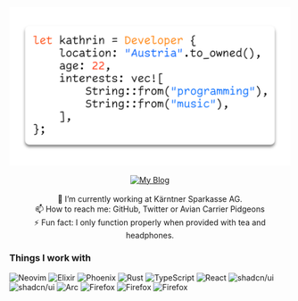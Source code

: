 ![Profile Banner](banner.png)

<center>
    <a href="https://toast.ws"><img alt="My Blog" src="https://img.shields.io/badge/my_blog-000?style=plastic&logo=rss&logoColor=white&color=%23FFA500"></a>
    <br/>
    <br/>
    🔭 I’m currently working at Kärntner Sparkasse AG.<br/>
    📫 How to reach me: GitHub, Twitter or Avian Carrier Pidgeons<br/>
    ⚡ Fun fact: I only function properly when provided with tea and headphones.
</center>

### Things I work with

<p>
    <img alt="Neovim" src="https://img.shields.io/badge/neovim-000?style=plastic&logo=Neovim&logoColor=black&color=%2357A143">
    <img alt="Elixir" src="https://img.shields.io/badge/elixir-000?style=plastic&logo=Elixir&color=%234B275F">
    <img alt="Phoenix" src="https://img.shields.io/badge/phoenix-000?style=plastic&logoColor=white&logo=PhoenixFramework&color=%23FD4F00">
    <img alt="Rust" src="https://img.shields.io/badge/rust-000?style=plastic&logo=Rust">
    <img alt="TypeScript" src="https://img.shields.io/badge/typescript-000?style=plastic&logo=TypeScript&logoColor=white&color=%233178C6">
    <img alt="React" src="https://img.shields.io/badge/react-000?style=plastic&logo=React&logoColor=black&color=%2361DAFB">
    <img alt="shadcn/ui" src="https://img.shields.io/badge/shadcn-000?style=plastic&logo=shadcnui&logoColor=white&color=black">
    <img alt="shadcn/ui" src="https://img.shields.io/badge/asp.net-000?style=plastic&logo=dotnet&logoColor=white&color=%23512BD4">
    <img alt="Arc" src="https://img.shields.io/badge/arc-0000?style=plastic&logo=Arc&logoColor=black&color=%23FCBFBD">
    <img alt="Firefox" src="https://img.shields.io/badge/firefox-0000?style=plastic&logo=FirefoxBrowser&logoColor=white&color=%23FF7139">
    <img alt="Firefox" src="https://img.shields.io/badge/affinity-0000?style=plastic&logo=Affinity&logoColor=white&color=%23222324">
    <img alt="Firefox" src="https://img.shields.io/badge/spotify-0000?style=plastic&logo=Spotify&logoColor=white&color=%231DB954">
</p>
